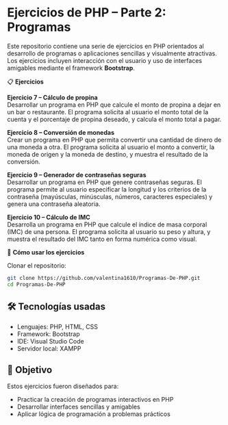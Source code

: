 # Ejercicios de PHP – Parte 2: Programas

Este repositorio contiene una serie de ejercicios en PHP orientados al desarrollo de programas o aplicaciones sencillas y visualmente atractivas. Los ejercicios incluyen interacción con el usuario y uso de interfaces amigables mediante el framework **Bootstrap**.

📋 **Ejercicios**

**Ejercicio 7 – Cálculo de propina**  
Desarrollar un programa en PHP que calcule el monto de propina a dejar en un bar o restaurante. El programa solicita al usuario el monto total de la cuenta y el porcentaje de propina deseado, y calcula el monto total a pagar.

**Ejercicio 8 – Conversión de monedas**  
Crear un programa en PHP que permita convertir una cantidad de dinero de una moneda a otra. El programa solicita al usuario el monto a convertir, la moneda de origen y la moneda de destino, y muestra el resultado de la conversión.

**Ejercicio 9 – Generador de contraseñas seguras**  
Desarrollar un programa en PHP que genere contraseñas seguras. El programa permite al usuario especificar la longitud y los criterios de la contraseña (mayúsculas, minúsculas, números, caracteres especiales) y genera una contraseña aleatoria.

**Ejercicio 10 – Cálculo de IMC**  
Desarrolla un programa en PHP que calcule el índice de masa corporal (IMC) de una persona. El programa solicita al usuario su peso y altura, y muestra el resultado del IMC tanto en forma numérica como visual.

🚀 **Cómo usar los ejercicios**

Clonar el repositorio:  
```bash
git clone https://github.com/valentina1610/Programas-De-PHP.git
cd Programas-De-PHP
```
## 🛠️ Tecnologías usadas
- Lenguajes: PHP, HTML, CSS
- Framework: Bootstrap
- IDE: Visual Studio Code
- Servidor local: XAMPP

## 🎯 Objetivo

Estos ejercicios fueron diseñados para:
- Practicar la creación de programas interactivos en PHP
- Desarrollar interfaces sencillas y amigables
- Aplicar lógica de programación a problemas prácticos

